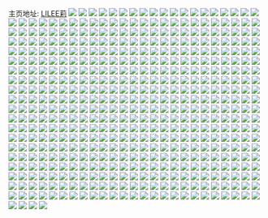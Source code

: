 主页地址: [LILEE莉](https://weibo.com/u/2734069101) 
![](https://wx4.sinaimg.cn/mw2000/a2f6956dly1fuju1zr2q0j21pc0yikjo.jpg) 
![](https://wx4.sinaimg.cn/mw2000/a2f6956dly1fujtyzgu8kj21pc0yinpg.jpg) 
![](https://wx4.sinaimg.cn/mw2000/a2f6956dly1fuju2qajj0j21pc0yiu10.jpg) 
![](https://wx4.sinaimg.cn/mw2000/a2f6956dly1fuju3fzbs9j21pc0yikjo.jpg) 
![](https://wx4.sinaimg.cn/mw2000/a2f6956dly1fuju4gwzi2j21pc0yiqva.jpg) 
![](https://wx4.sinaimg.cn/mw2000/a2f6956dly1fuju6rpus8j21pc0yie85.jpg) 
![](https://wx4.sinaimg.cn/mw2000/a2f6956dly1fujnylmbigj20yi0pub29.jpg) 
![](https://wx4.sinaimg.cn/mw2000/a2f6956dly1fujnythgwnj20yi0pue81.jpg) 
![](https://wx4.sinaimg.cn/mw2000/a2f6956dly1fujnyeaw0rj20yi0puhdt.jpg) 
![](https://wx4.sinaimg.cn/mw2000/a2f6956dly1fujnz89qiyj20yi1a0npe.jpg) 
![](https://wx4.sinaimg.cn/mw2000/a2f6956dly1fujnznm0rvj20yi1a0qv6.jpg) 
![](https://wx4.sinaimg.cn/mw2000/a2f6956dly1fujnzz4gxqj20yi1a04qq.jpg) 
![](https://wx4.sinaimg.cn/mw2000/a2f6956dly1fujkspq9ppj21o02yohdy.jpg) 
![](https://wx4.sinaimg.cn/mw2000/a2f6956dly1fujktutaqcj22yo1o0e87.jpg) 
![](https://wx4.sinaimg.cn/mw2000/a2f6956dly1fujkuzyrikj21o02yoe87.jpg) 
![](https://wx4.sinaimg.cn/mw2000/a2f6956dly1fujkvye2d6j22yo1o04qu.jpg) 
![](https://wx4.sinaimg.cn/mw2000/a2f6956dly1fujkx68p31j21o02yo1l3.jpg) 
![](https://wx4.sinaimg.cn/mw2000/a2f6956dly1fujky9tv01j21o02yohdx.jpg) 
![](https://wx4.sinaimg.cn/mw2000/a2f6956dly1fujkz25zk5j21o02yoe84.jpg) 
![](https://wx4.sinaimg.cn/mw2000/a2f6956dly1fujl027u6jj21o02yoe86.jpg) 
![](https://wx4.sinaimg.cn/mw2000/a2f6956dly1fujl0isgz0j22c0340qv6.jpg) 
![](https://wx4.sinaimg.cn/mw2000/a2f6956dly1fuixgeslvzj22yo1o0b2f.jpg) 
![](https://wx4.sinaimg.cn/mw2000/a2f6956dly1fuix9luf8uj21o02yox6u.jpg) 
![](https://wx4.sinaimg.cn/mw2000/a2f6956dly1fuixf4aklqj22yo1o0kjq.jpg) 
![](https://wx4.sinaimg.cn/mw2000/a2f6956dly1fuix9rg7e2j23402c0x3p.jpg) 
![](https://wx4.sinaimg.cn/mw2000/a2f6956dly1fuixa2qkevj22c0340u0x.jpg) 
![](https://wx4.sinaimg.cn/mw2000/a2f6956dly1fuixadu9i2j22c0340u0x.jpg) 
![](https://wx4.sinaimg.cn/mw2000/a2f6956dly1fuixbosbt9j22c0340qv5.jpg) 
![](https://wx4.sinaimg.cn/mw2000/a2f6956dly1fuixc03trrj22c0340x6p.jpg) 
![](https://wx4.sinaimg.cn/mw2000/a2f6956dly1fuixc7btjrj23402c01kx.jpg) 
![](https://wx4.sinaimg.cn/mw2000/a2f6956dly1fuiu93la5oj21o02yo7wo.jpg) 
![](https://wx4.sinaimg.cn/mw2000/a2f6956dly1fuiuaalk8sj22yo1o0kjr.jpg) 
![](https://wx4.sinaimg.cn/mw2000/a2f6956dly1fuiuamwok7j23402c04qq.jpg) 
![](https://wx4.sinaimg.cn/mw2000/a2f6956dly1fuiuaw85taj23402c0e81.jpg) 
![](https://wx4.sinaimg.cn/mw2000/a2f6956dly1fuiub7x7flj23402c07wh.jpg) 
![](https://wx4.sinaimg.cn/mw2000/a2f6956dly1fuiubuaocgj22c0340b2b.jpg) 
![](https://wx4.sinaimg.cn/mw2000/a2f6956dly1fuiuc96bbrj22c0340kjm.jpg) 
![](https://wx4.sinaimg.cn/mw2000/a2f6956dly1fuiuck50bcj23402c0qv5.jpg) 
![](https://wx4.sinaimg.cn/mw2000/a2f6956dly1fuiucybi8cj22c0340e82.jpg) 
![](https://wx4.sinaimg.cn/mw2000/a2f6956dly1fuiotwfrofj22c03407wi.jpg) 
![](https://wx4.sinaimg.cn/mw2000/a2f6956dly1fuiotchaqzj22c0340hdu.jpg) 
![](https://wx4.sinaimg.cn/mw2000/a2f6956dly1fuiotfeij3j21sg2dse86.jpg) 
![](https://wx4.sinaimg.cn/mw2000/a2f6956dly1fuiotifwewj21o02yo7wo.jpg) 
![](https://wx4.sinaimg.cn/mw2000/a2f6956dly1fuiotnencjj22yo1o0b2f.jpg) 
![](https://wx4.sinaimg.cn/mw2000/a2f6956dly1fuiots2hquj21o02yo4qw.jpg) 
![](https://wx4.sinaimg.cn/mw2000/a2f6956dly1fuiottgzjwj23402c01kx.jpg) 
![](https://wx4.sinaimg.cn/mw2000/a2f6956dly1fuiou3atmuj23402c04qp.jpg) 
![](https://wx4.sinaimg.cn/mw2000/a2f6956dly1fuiou4zjsij23402c0x6d.jpg) 
![](https://wx4.sinaimg.cn/mw2000/a2f6956dly1fuighvi1xbj21o02you13.jpg) 
![](https://wx4.sinaimg.cn/mw2000/a2f6956dly1fuigi6k3qqj22c0340u0x.jpg) 
![](https://wx4.sinaimg.cn/mw2000/a2f6956dly1fuigimvmwwj23402c0e81.jpg) 
![](https://wx4.sinaimg.cn/mw2000/a2f6956dly1fuignnrx8oj21o02yo7wn.jpg) 
![](https://wx4.sinaimg.cn/mw2000/a2f6956dly1fuigmbx1qjj22c0340e82.jpg) 
![](https://wx4.sinaimg.cn/mw2000/a2f6956dly1fuigny2nw1j22c0340npd.jpg) 
![](https://wx4.sinaimg.cn/mw2000/a2f6956dly1fuigod23y8j22c0340kjm.jpg) 
![](https://wx4.sinaimg.cn/mw2000/a2f6956dly1fuigomxwigj22c0340npd.jpg) 
![](https://wx4.sinaimg.cn/mw2000/a2f6956dly1fuigovr9tgj23402c0e81.jpg) 
![](https://wx4.sinaimg.cn/mw2000/a2f6956dly1fuhqvly3mzj21o02yohdz.jpg) 
![](https://wx4.sinaimg.cn/mw2000/a2f6956dly1fuhqzd46uzj21o02yox6u.jpg) 
![](https://wx4.sinaimg.cn/mw2000/a2f6956dly1fuhr49bz6qj22c03401ky.jpg) 
![](https://wx4.sinaimg.cn/mw2000/a2f6956dly1fuhr3m6f9kj22c03401ky.jpg) 
![](https://wx4.sinaimg.cn/mw2000/a2f6956dly1fuhqzq6dgpj22c0340b2a.jpg) 
![](https://wx4.sinaimg.cn/mw2000/a2f6956dly1fuhr3vsqwkj23402c0hdt.jpg) 
![](https://wx4.sinaimg.cn/mw2000/a2f6956dly1fuhr2skx91j22dm33snpd.jpg) 
![](https://wx4.sinaimg.cn/mw2000/a2f6956dly1fuhr0otq2tj22c0340u0x.jpg) 
![](https://wx4.sinaimg.cn/mw2000/a2f6956dly1fuhqyaev46j22c0340u0x.jpg) 
![](https://wx4.sinaimg.cn/mw2000/a2f6956dly1fuhjp768m8j21o02yox6v.jpg) 
![](https://wx4.sinaimg.cn/mw2000/a2f6956dly1fuhjvixksij20yi1pchdv.jpg) 
![](https://wx4.sinaimg.cn/mw2000/a2f6956dly1fuhjw174xkj20yi1pc1kz.jpg) 
![](https://wx4.sinaimg.cn/mw2000/a2f6956dly1fuhjr87zhej21o02yohdz.jpg) 
![](https://wx4.sinaimg.cn/mw2000/a2f6956dly1fuhjsfujp7j21o02yox6v.jpg) 
![](https://wx4.sinaimg.cn/mw2000/a2f6956dly1fuhjtk789vj21o02yob2f.jpg) 
![](https://wx4.sinaimg.cn/mw2000/a2f6956dly1fuhdkkoeizj20yi1a0x6q.jpg) 
![](https://wx4.sinaimg.cn/mw2000/a2f6956dly1fuhdl0560xj20yi1a0kjm.jpg) 
![](https://wx4.sinaimg.cn/mw2000/a2f6956dly1fuhdlg6qn2j20yi1a0u0y.jpg) 
![](https://wx4.sinaimg.cn/mw2000/a2f6956dly1fuhdlvaeasj20yi1a0npe.jpg) 
![](https://wx4.sinaimg.cn/mw2000/a2f6956dly1fuhdmb3glij20yi1a0qv6.jpg) 
![](https://wx4.sinaimg.cn/mw2000/a2f6956dly1fuhdmpyzrmj20yi1a0npe.jpg) 
![](https://wx4.sinaimg.cn/mw2000/a2f6956dly1fuhdk3ms4ej20yi1a0npe.jpg) 
![](https://wx4.sinaimg.cn/mw2000/a2f6956dly1fuhdn8c885j20yi1a0qv6.jpg) 
![](https://wx4.sinaimg.cn/mw2000/a2f6956dly1fuha2dtyoij20yi1pchdt.jpg) 
![](https://wx4.sinaimg.cn/mw2000/a2f6956dly1fuha1y6dqrj20yi0pw4qp.jpg) 
![](https://wx4.sinaimg.cn/mw2000/a2f6956dly1fuha0y6iqkj22c0340hdu.jpg) 
![](https://wx4.sinaimg.cn/mw2000/a2f6956dly1fuha18sg2bj22c0340u0x.jpg) 
![](https://wx4.sinaimg.cn/mw2000/a2f6956dly1fuha1oompsj22c0340npe.jpg) 
![](https://wx4.sinaimg.cn/mw2000/a2f6956dly1fuh5nnlmb6j20qo0zin4t.jpg) 
![](https://wx4.sinaimg.cn/mw2000/a2f6956dly1fuh5w0xbm0j20qo0zi7ck.jpg) 
![](https://wx4.sinaimg.cn/mw2000/a2f6956dly1fuh5nilnaqj20qo0zi46y.jpg) 
![](https://wx4.sinaimg.cn/mw2000/a2f6956dly1fuh5njkahrj20qo0zin3s.jpg) 
![](https://wx4.sinaimg.cn/mw2000/a2f6956dly1fuh5nk2e0lj20qo0zkgqo.jpg) 
![](https://wx4.sinaimg.cn/mw2000/a2f6956dly1fuh5zqps0gj20qo1bftng.jpg) 
![](https://wx4.sinaimg.cn/mw2000/a2f6956dly1fuh5nm6ek1j20zk0qo45b.jpg) 
![](https://wx4.sinaimg.cn/mw2000/a2f6956dly1fuh5npjpocj20qo0zkted.jpg) 
![](https://wx4.sinaimg.cn/mw2000/a2f6956dly1fuh5nn1ttoj20zk0qo7ep.jpg) 
![](https://wx4.sinaimg.cn/mw2000/a2f6956dly1fugjxy0l5bj20qo0zidmp.jpg) 
![](https://wx4.sinaimg.cn/mw2000/a2f6956dly1fugjcxodpbj20zk0qoaft.jpg) 
![](https://wx4.sinaimg.cn/mw2000/a2f6956dly1fugjczp5bxj20qo0zktfr.jpg) 
![](https://wx4.sinaimg.cn/mw2000/a2f6956dly1fugjcu2w8sj20qo0zkted.jpg) 
![](https://wx4.sinaimg.cn/mw2000/a2f6956dly1fugjd1r8j7j20qo0zkgsp.jpg) 
![](https://wx4.sinaimg.cn/mw2000/a2f6956dly1fugjau9pgaj20ku0rsaex.jpg) 
![](https://wx4.sinaimg.cn/mw2000/a2f6956dly1fugjavpk46j20ku0rsq7i.jpg) 
![](https://wx4.sinaimg.cn/mw2000/a2f6956dly1fugjay7xagj218r0kuztp.jpg) 
![](https://wx4.sinaimg.cn/mw2000/a2f6956dly1fugjb05rdvj20ku0rs0xu.jpg) 
![](https://wx4.sinaimg.cn/mw2000/a2f6956dly1fugejr9ncvj21sg2dshdx.jpg) 
![](https://wx4.sinaimg.cn/mw2000/a2f6956dly1fugevkyrwqj21sg2dse86.jpg) 
![](https://wx4.sinaimg.cn/mw2000/a2f6956dly1fugewicgkoj21sg2dshdy.jpg) 
![](https://wx4.sinaimg.cn/mw2000/a2f6956dly1fugeltp6m4j22ds1sg1l1.jpg) 
![](https://wx4.sinaimg.cn/mw2000/a2f6956dly1fugeimaiftj21o02yokjq.jpg) 
![](https://wx4.sinaimg.cn/mw2000/a2f6956dly1fugenhnshmj21o02yo1l3.jpg) 
![](https://wx4.sinaimg.cn/mw2000/a2f6956dly1fugexgi0ooj22yo1o0kjp.jpg) 
![](https://wx4.sinaimg.cn/mw2000/a2f6956dly1fugey6itz1j20yi1pc1kz.jpg) 
![](https://wx4.sinaimg.cn/mw2000/a2f6956dly1fugeyheii8j20yi0puhdt.jpg) 
![](https://wx4.sinaimg.cn/mw2000/a2f6956dly1fug6j78y7lj20yi0pukjl.jpg) 
![](https://wx4.sinaimg.cn/mw2000/a2f6956dly1fug6jr72mej20yi0puhdt.jpg) 
![](https://wx4.sinaimg.cn/mw2000/a2f6956dly1fug6ixybtrj20yi0puqv5.jpg) 
![](https://wx4.sinaimg.cn/mw2000/a2f6956dly1fug6kixo4tj20yi0pukjl.jpg) 
![](https://wx4.sinaimg.cn/mw2000/a2f6956dly1fug6ks61wrj20yi0pue81.jpg) 
![](https://wx4.sinaimg.cn/mw2000/a2f6956dly1fug6l5gyvyj20yi1a0e82.jpg) 
![](https://wx4.sinaimg.cn/mw2000/a2f6956dly1fug6lidqt0j20yi1a07wi.jpg) 
![](https://wx4.sinaimg.cn/mw2000/a2f6956dly1fug6m8f17vj20yi1a0e82.jpg) 
![](https://wx4.sinaimg.cn/mw2000/a2f6956dly1fug6lv13okj20yi1a07wi.jpg) 
![](https://wx4.sinaimg.cn/mw2000/a2f6956dly1fufc5pi2bdj20yi1a07wi.jpg) 
![](https://wx4.sinaimg.cn/mw2000/a2f6956dly1fuffp6uo5qj20yi1a0b2a.jpg) 
![](https://wx4.sinaimg.cn/mw2000/a2f6956dly1fuffpmzlw5j20yi1a04qq.jpg) 
![](https://wx4.sinaimg.cn/mw2000/a2f6956dly1fufelvkwi2j20yi1a0b2a.jpg) 
![](https://wx4.sinaimg.cn/mw2000/a2f6956dly1fufem803w9j20yi1a01ky.jpg) 
![](https://wx4.sinaimg.cn/mw2000/a2f6956dly1fufemjtf2ej20yi1a04qq.jpg) 
![](https://wx4.sinaimg.cn/mw2000/a2f6956dly1fufemx515mj20yi1a0e82.jpg) 
![](https://wx4.sinaimg.cn/mw2000/a2f6956dly1fuffqbcehij20yi1pcnpf.jpg) 
![](https://wx4.sinaimg.cn/mw2000/a2f6956dly1fufenaox7kj20yi1a0e82.jpg) 
![](https://wx4.sinaimg.cn/mw2000/a2f6956dly1fuey8x757kj20yi1pc7wj.jpg) 
![](https://wx4.sinaimg.cn/mw2000/a2f6956dly1fueyahaqwnj21o02yox6u.jpg) 
![](https://wx4.sinaimg.cn/mw2000/a2f6956dly1fueybfe31yj22yo1o04qu.jpg) 
![](https://wx4.sinaimg.cn/mw2000/a2f6956dly1fuey95t9dsj20yi0puhdt.jpg) 
![](https://wx4.sinaimg.cn/mw2000/a2f6956dly1fuey9enm7yj20yi0puhdt.jpg) 
![](https://wx4.sinaimg.cn/mw2000/a2f6956dly1fueybnkmvqj23402c0b29.jpg) 
![](https://wx4.sinaimg.cn/mw2000/a2f6956dly1fueycrgstgj21o02yo4qv.jpg) 
![](https://wx4.sinaimg.cn/mw2000/a2f6956dly1fueydxjuw4j22yo1o0kjr.jpg) 
![](https://wx4.sinaimg.cn/mw2000/a2f6956dly1fueyf43w05j21o02yohdz.jpg) 
![](https://wx4.sinaimg.cn/mw2000/a2f6956dly1fuec67fh1fj22c03401kx.jpg) 
![](https://wx4.sinaimg.cn/mw2000/a2f6956dly1fuec2yg332j23402c04qp.jpg) 
![](https://wx4.sinaimg.cn/mw2000/a2f6956dly1fuec45she3j21o02yo1l3.jpg) 
![](https://wx4.sinaimg.cn/mw2000/a2f6956dly1fuec70zn8mj20yi0puhdt.jpg) 
![](https://wx4.sinaimg.cn/mw2000/a2f6956dly1fuec7rjghuj20yi0pue81.jpg) 
![](https://wx4.sinaimg.cn/mw2000/a2f6956dly1fuec82is9rj20yi0pukjl.jpg) 
![](https://wx4.sinaimg.cn/mw2000/a2f6956dly1fuec8jfpx7j20yi1a0u0y.jpg) 
![](https://wx4.sinaimg.cn/mw2000/a2f6956dly1fuec8z5oe9j20yi1a0hdu.jpg) 
![](https://wx4.sinaimg.cn/mw2000/a2f6956dly1fuec9drbnvj20yi1a0kjm.jpg) 
![](https://wx4.sinaimg.cn/mw2000/a2f6956dly1fudka12va1j20qo0zk7a1.jpg) 
![](https://wx4.sinaimg.cn/mw2000/a2f6956dly1fudka49ux0j20qo1bf49i.jpg) 
![](https://wx4.sinaimg.cn/mw2000/a2f6956dly1fudka6kvp2j20qo1bfk3g.jpg) 
![](https://wx4.sinaimg.cn/mw2000/a2f6956dly1fudka807txj20qo0zkn4g.jpg) 
![](https://wx4.sinaimg.cn/mw2000/a2f6956dly1fudkj20djkj20qo0zkn55.jpg) 
![](https://wx4.sinaimg.cn/mw2000/a2f6956dly1fudkiztbwkj20zk0qojzb.jpg) 
![](https://wx4.sinaimg.cn/mw2000/a2f6956dly1fudkj8v3raj21bf0qo48n.jpg) 
![](https://wx4.sinaimg.cn/mw2000/a2f6956dly1fudkli6g52j20qo1bfdqj.jpg) 
![](https://wx4.sinaimg.cn/mw2000/a2f6956dly1fudklfxz5pj20qo0zkjwz.jpg) 
![](https://wx4.sinaimg.cn/mw2000/a2f6956dly1fucxmwd2sgj20qq0qoag5.jpg) 
![](https://wx4.sinaimg.cn/mw2000/a2f6956dly1fucxmv07zlj20yi0pugua.jpg) 
![](https://wx4.sinaimg.cn/mw2000/a2f6956dly1fucsnekvvyj20qo1bf0y1.jpg) 
![](https://wx4.sinaimg.cn/mw2000/a2f6956dly1fuci133xluj20yi1a0b2b.jpg) 
![](https://wx4.sinaimg.cn/mw2000/a2f6956dly1fuci14g51vj20yi1a0u0y.jpg) 
![](https://wx4.sinaimg.cn/mw2000/a2f6956dly1fuci15w7c3j20yi1a0qv6.jpg) 
![](https://wx4.sinaimg.cn/mw2000/a2f6956dly1fuci1750tcj20yi1a01kz.jpg) 
![](https://wx4.sinaimg.cn/mw2000/a2f6956dly1fuci1847c4j20yi1a0x6p.jpg) 
![](https://wx4.sinaimg.cn/mw2000/a2f6956dly1fuci11n3cvj20yi1a0x6p.jpg) 
![](https://wx4.sinaimg.cn/mw2000/a2f6956dly1fuci193q7tj20yi1a0u0x.jpg) 
![](https://wx4.sinaimg.cn/mw2000/a2f6956dly1fuc0cthxpbj20qo141n4u.jpg) 
![](https://wx4.sinaimg.cn/mw2000/a2f6956dly1fuc0cu6synj21410qo79y.jpg) 
![](https://wx4.sinaimg.cn/mw2000/a2f6956dly1fuc0e9khplj21410qoae9.jpg) 
![](https://wx4.sinaimg.cn/mw2000/a2f6956dly1fuc0e8e35xj21410qo7a5.jpg) 
![](https://wx4.sinaimg.cn/mw2000/a2f6956dly1fuc0ehh1f7j21400qowkg.jpg) 
![](https://wx4.sinaimg.cn/mw2000/a2f6956dly1fuc0eg70vfj21410qo7a8.jpg) 
![](https://wx4.sinaimg.cn/mw2000/a2f6956dly1fuc0efkhinj20qo141do1.jpg) 
![](https://wx4.sinaimg.cn/mw2000/a2f6956dly1fuc0e8xa4zj21410qogqu.jpg) 
![](https://wx4.sinaimg.cn/mw2000/a2f6956dly1fuc07vjflkj20k00k00yh.jpg) 
![](https://wx4.sinaimg.cn/mw2000/a2f6956dly1fubxmmcf9nj20qo1bfdin.jpg) 
![](https://wx4.sinaimg.cn/mw2000/a2f6956dly1fubedfn1daj20yi0jeq5z.jpg) 
![](https://wx4.sinaimg.cn/mw2000/a2f6956dly1fubedf4cgqj20yi0jeq6t.jpg) 
![](https://wx4.sinaimg.cn/mw2000/a2f6956dly1fuakn7adzsj20qo0zkwmk.jpg) 
![](https://wx4.sinaimg.cn/mw2000/a2f6956dly1fuafn4tghnj20k00iudg5.jpg) 
![](https://wx4.sinaimg.cn/mw2000/a2f6956dly1fu9l99ufklj20yi1a0u0y.jpg) 
![](https://wx4.sinaimg.cn/mw2000/a2f6956dly1fu9l9jx6e4j20xg0na0zu.jpg) 
![](https://wx4.sinaimg.cn/mw2000/a2f6956dly1fu9l9il4tnj20yi1a07wi.jpg) 
![](https://wx4.sinaimg.cn/mw2000/a2f6956dly1fu9ej1uvdhj20yi0je0vk.jpg) 
![](https://wx4.sinaimg.cn/mw2000/a2f6956dly1fu9ej2xx7mj20yi0je41l.jpg) 
![](https://wx4.sinaimg.cn/mw2000/a2f6956dly1fu9ej10u31j20yi0jetc6.jpg) 
![](https://wx4.sinaimg.cn/mw2000/a2f6956dly1fu9ej4hizhj20yi0je7b7.jpg) 
![](https://wx4.sinaimg.cn/mw2000/a2f6956dly1fu9ej51xm6j20yi0je41j.jpg) 
![](https://wx4.sinaimg.cn/mw2000/a2f6956dly1fu9ej5zwi1j20yi0je79m.jpg) 
![](https://wx4.sinaimg.cn/mw2000/a2f6956dly1fu9ej6g0y6j20yi0jejtt.jpg) 
![](https://wx4.sinaimg.cn/mw2000/a2f6956dly1fu9ej6xwpoj20yi0jeq59.jpg) 
![](https://wx4.sinaimg.cn/mw2000/a2f6956dly1fu9ej85q3uj20yi0jeagu.jpg) 
![](https://wx4.sinaimg.cn/mw2000/a2f6956dly1fu8df6w5xzj20yi0pue81.jpg) 
![](https://wx4.sinaimg.cn/mw2000/a2f6956dly1fu8df7py55j20yi0pu4qp.jpg) 
![](https://wx4.sinaimg.cn/mw2000/a2f6956dly1fu86ghbkayj20qo0zktet.jpg) 
![](https://wx4.sinaimg.cn/mw2000/a2f6956dly1fu86gjkbv0j20qo0zkn8j.jpg) 
![](https://wx4.sinaimg.cn/mw2000/a2f6956dly1fu86gmyr92j20qo0zk4al.jpg) 
![](https://wx4.sinaimg.cn/mw2000/a2f6956dly1fu86gprle5j20qo0zk4b0.jpg) 
![](https://wx4.sinaimg.cn/mw2000/a2f6956dly1fu86grqwggj20yi0pu7co.jpg) 
![](https://wx4.sinaimg.cn/mw2000/a2f6956dly1fu86hb96zbj20yi0puaky.jpg) 
![](https://wx4.sinaimg.cn/mw2000/a2f6956dly1fu86gticduj20qo0zk455.jpg) 
![](https://wx4.sinaimg.cn/mw2000/a2f6956dly1fu7dgz5qzyj20yi1pctx9.jpg) 
![](https://wx4.sinaimg.cn/mw2000/a2f6956dly1fu6wkhhfscj21bf0qoaje.jpg) 
![](https://wx4.sinaimg.cn/mw2000/a2f6956dly1fu6wknjiw2j21bf0qoq9b.jpg) 
![](https://wx4.sinaimg.cn/mw2000/a2f6956dly1fu6mx6dh4fj21pc0yikjq.jpg) 
![](https://wx4.sinaimg.cn/mw2000/a2f6956dly1fu6mxbmxp2j21pc0yie87.jpg) 
![](https://wx4.sinaimg.cn/mw2000/a2f6956dly1fu6mxhk2q3j21pc0yi7wo.jpg) 
![](https://wx4.sinaimg.cn/mw2000/a2f6956dly1fu6mx1ucc2j20u01hcgs4.jpg) 
![](https://wx4.sinaimg.cn/mw2000/a2f6956dly1fu4ne57hkaj20yi0pu1br.jpg) 
![](https://wx4.sinaimg.cn/mw2000/a2f6956dly1fu4nel7utpj20yi0puqv5.jpg) 
![](https://wx4.sinaimg.cn/mw2000/a2f6956dly1fu4ne74oq3j20yi1a0e82.jpg) 
![](https://wx4.sinaimg.cn/mw2000/a2f6956dly1fu4ne8g2fjj20yi1a0kjm.jpg) 
![](https://wx4.sinaimg.cn/mw2000/a2f6956dly1fu4ne4kcmaj20yi1a0npe.jpg) 
![](https://wx4.sinaimg.cn/mw2000/a2f6956dly1fu4nh9a9wlj20yi1a0qv6.jpg) 
![](https://wx4.sinaimg.cn/mw2000/a2f6956dly1fu3swvgt9gj20yi0puq80.jpg) 
![](https://wx4.sinaimg.cn/mw2000/a2f6956dly1fu3swwbc6ij20yi0putct.jpg) 
![](https://wx4.sinaimg.cn/mw2000/a2f6956dly1fu3sxdfyhyj20yi0pujws.jpg) 
![](https://wx4.sinaimg.cn/mw2000/a2f6956dly1fu3swuhwg0j20qo0zkdsc.jpg) 
![](https://wx4.sinaimg.cn/mw2000/a2f6956dly1fu3swzfy4hj20qo0zk7hc.jpg) 
![](https://wx4.sinaimg.cn/mw2000/a2f6956dly1fu3sx1kptlj20qo0zk171.jpg) 
![](https://wx4.sinaimg.cn/mw2000/a2f6956dly1fu3sx367rnj20qo0zk7dd.jpg) 
![](https://wx4.sinaimg.cn/mw2000/a2f6956dly1fu2howeo9bj20qo0zk49x.jpg) 
![](https://wx4.sinaimg.cn/mw2000/a2f6956dly1fu2hpd0zh0j20qo0zk7fy.jpg) 
![](https://wx4.sinaimg.cn/mw2000/a2f6956dly1fu2hpkgpm2j20qo0zkdoo.jpg) 
![](https://wx4.sinaimg.cn/mw2000/a2f6956dly1fu2hpqqsnhj20qo0zkgtz.jpg) 
![](https://wx4.sinaimg.cn/mw2000/a2f6956dly1fu2hpwcp1aj20qo0zk7bu.jpg) 
![](https://wx4.sinaimg.cn/mw2000/a2f6956dly1fu0d51n8hdj20yi0pun4w.jpg) 
![](https://wx4.sinaimg.cn/mw2000/a2f6956dly1fu0d5077rtj20qo0zkk33.jpg) 
![](https://wx4.sinaimg.cn/mw2000/a2f6956dly1fu0d53fonmj20qo0zk49c.jpg) 
![](https://wx4.sinaimg.cn/mw2000/a2f6956dly1ftzu1o770jj20yi1a0b2a.jpg) 
![](https://wx4.sinaimg.cn/mw2000/a2f6956dly1ftzu1jhqbpj20yi0pue81.jpg) 
![](https://wx4.sinaimg.cn/mw2000/a2f6956dly1ftzu1ss9pdj20yi1a0hdu.jpg) 
![](https://wx4.sinaimg.cn/mw2000/a2f6956dly1ftzu1vn50kj20yi1a0hdu.jpg) 
![](https://wx4.sinaimg.cn/mw2000/a2f6956dly1ftzu1ymhsxj20yi1a0e82.jpg) 
![](https://wx4.sinaimg.cn/mw2000/a2f6956dly1ftzu207ywxj20yi0pub29.jpg) 
![](https://wx4.sinaimg.cn/mw2000/a2f6956dly1ftz8ugtdkxj20qo0zkgz1.jpg) 
![](https://wx4.sinaimg.cn/mw2000/a2f6956dly1ftz8ufuuexj20qo0zkdq3.jpg) 
![](https://wx4.sinaimg.cn/mw2000/a2f6956dly1ftz8uhfyfsj20yi0puteb.jpg) 
![](https://wx4.sinaimg.cn/mw2000/a2f6956dly1ftz8uvxe68j20yi0pudkq.jpg) 
![](https://wx4.sinaimg.cn/mw2000/a2f6956dly1ftz8uvbjo9j20yi0pu0yf.jpg) 
![](https://wx4.sinaimg.cn/mw2000/a2f6956dly1ftz2e0fzw0j20qo0zkwo7.jpg) 
![](https://wx4.sinaimg.cn/mw2000/a2f6956dly1ftz2e1o966j20qo0zk0y1.jpg) 
![](https://wx4.sinaimg.cn/mw2000/a2f6956dly1ftz2e38k7uj20qo0zkq9s.jpg) 
![](https://wx4.sinaimg.cn/mw2000/a2f6956dly1ftyrqvhxp8j20yi1a0e82.jpg) 
![](https://wx4.sinaimg.cn/mw2000/a2f6956dly1ftyrqxj4lxj20yi0pub29.jpg) 
![](https://wx4.sinaimg.cn/mw2000/a2f6956dly1ftyrqsow7ij20yi1a0b2a.jpg) 
![](https://wx4.sinaimg.cn/mw2000/a2f6956dly1ftyrr1up02j20yi1a0hdu.jpg) 
![](https://wx4.sinaimg.cn/mw2000/a2f6956dly1fty1f6qlytj20qo0zkgx4.jpg) 
![](https://wx4.sinaimg.cn/mw2000/a2f6956dly1fty1f82m7kj20qo0zkwnr.jpg) 
![](https://wx4.sinaimg.cn/mw2000/a2f6956dly1fty1f5cfrkj20yi0pu0xu.jpg) 
![](https://wx4.sinaimg.cn/mw2000/a2f6956dly1ftxk6eup3uj20qo0zkn4b.jpg) 
![](https://wx4.sinaimg.cn/mw2000/a2f6956dly1ftxk6dd34qj20qo0zkjyp.jpg) 
![](https://wx4.sinaimg.cn/mw2000/a2f6956dly1ftwwb8txmij20qo0zkn3h.jpg) 
![](https://wx4.sinaimg.cn/mw2000/a2f6956dly1ftwwb9i0mgj20yi0pun2f.jpg) 
![](https://wx4.sinaimg.cn/mw2000/a2f6956dly1ftwwbae6z5j20qo0zk7ep.jpg) 
![](https://wx4.sinaimg.cn/mw2000/a2f6956dly1ftwwbbavnaj20qo0zktil.jpg) 
![](https://wx4.sinaimg.cn/mw2000/a2f6956dly1ftwwb80s6oj20qo0zk492.jpg) 
![](https://wx4.sinaimg.cn/mw2000/a2f6956dly1ftwwbc075ej20yi0pugsw.jpg) 
![](https://wx4.sinaimg.cn/mw2000/a2f6956dly1ftwwbcpk2wj20qo0zk11s.jpg) 
![](https://wx4.sinaimg.cn/mw2000/a2f6956dly1ftwwbdi7m3j20yi0pun4p.jpg) 
![](https://wx4.sinaimg.cn/mw2000/a2f6956dly1ftwwbe9qn8j20yi0pujzp.jpg) 
![](https://wx4.sinaimg.cn/mw2000/a2f6956dly1ftwriuw6ajj20yi0puwmz.jpg) 
![](https://wx4.sinaimg.cn/mw2000/a2f6956dly1ftwrj0fe25j20yi0pu11u.jpg) 
![](https://wx4.sinaimg.cn/mw2000/a2f6956dly1ftwrj51quaj20yi0pu7eg.jpg) 
![](https://wx4.sinaimg.cn/mw2000/a2f6956dly1ftwrj9fqotj20yi0puaj8.jpg) 
![](https://wx4.sinaimg.cn/mw2000/a2f6956dly1ftwrirlgzrj20qo0zkdqb.jpg) 
![](https://wx4.sinaimg.cn/mw2000/a2f6956dly1ftwrjdybglj20qo0zk48r.jpg) 
![](https://wx4.sinaimg.cn/mw2000/a2f6956dly1ftwk4af6zwj20qo0zkjyt.jpg) 
![](https://wx4.sinaimg.cn/mw2000/a2f6956dly1ftwakx1xq5j20yi1a04qp.jpg) 
![](https://wx4.sinaimg.cn/mw2000/a2f6956dly1ftwal59ru9j20yi1a01ky.jpg) 
![](https://wx4.sinaimg.cn/mw2000/a2f6956dly1ftvpk5x88zj20qo0zk11b.jpg) 
![](https://wx4.sinaimg.cn/mw2000/a2f6956dly1ftvpk6t3yzj20qo0zkgtj.jpg) 
![](https://wx4.sinaimg.cn/mw2000/a2f6956dly1ftvpk549v9j20qo0zkajd.jpg) 
![](https://wx4.sinaimg.cn/mw2000/a2f6956dly1ftun5tqfhsj20qo0zjdkg.jpg) 
![](https://wx4.sinaimg.cn/mw2000/a2f6956dly1ftun5udeymj20qo0zj79b.jpg) 
![](https://wx4.sinaimg.cn/mw2000/a2f6956dly1ftun5uv42vj20qo0zjtd1.jpg) 
![](https://wx4.sinaimg.cn/mw2000/a2f6956dly1ftun5vav4kj20yi0je0ur.jpg) 
![](https://wx4.sinaimg.cn/mw2000/a2f6956dly1ftun5vplloj20yi0jewgn.jpg) 
![](https://wx4.sinaimg.cn/mw2000/a2f6956dly1ftun5w2uwaj20yi0je76d.jpg) 
![](https://wx4.sinaimg.cn/mw2000/a2f6956dly1ftun5wgtysj20yi0je0v0.jpg) 
![](https://wx4.sinaimg.cn/mw2000/a2f6956dly1ftun5wyt3vj20yi0je0vh.jpg) 
![](https://wx4.sinaimg.cn/mw2000/a2f6956dly1ftun5xi3ogj20yi0jewjc.jpg) 
![](https://wx4.sinaimg.cn/mw2000/a2f6956dly1ftubmhxzjkj20qo0zk43b.jpg) 
![](https://wx4.sinaimg.cn/mw2000/a2f6956dly1ftubmkbovtj20qo0zkaf3.jpg) 
![](https://wx4.sinaimg.cn/mw2000/a2f6956dly1ftubmvb142j20qo0zk7eu.jpg) 
![](https://wx4.sinaimg.cn/mw2000/a2f6956dly1ftubmf6iubj20qo0zkn4q.jpg) 
![](https://wx4.sinaimg.cn/mw2000/a2f6956dly1ftubn0zr34j20yi0puk0l.jpg) 
![](https://wx4.sinaimg.cn/mw2000/a2f6956dly1ftubn44mh7j20yi0puaj8.jpg) 
![](https://wx4.sinaimg.cn/mw2000/a2f6956dly1ftu4yp2jo7j20qo0zkdmv.jpg) 
![](https://wx4.sinaimg.cn/mw2000/a2f6956dly1ftu4yqirmwj20qo0zk461.jpg) 
![](https://wx4.sinaimg.cn/mw2000/a2f6956dly1ftu14qxzovj20yi1pc1kz.jpg) 
![](https://wx4.sinaimg.cn/mw2000/a2f6956dly1ftu14pn0p8j20yi1pcx6q.jpg) 
![](https://wx4.sinaimg.cn/mw2000/a2f6956dly1ftu14sh3axj20yi1pcu0y.jpg) 
![](https://wx4.sinaimg.cn/mw2000/a2f6956dly1fttyskfvo1j20yi1a0kjm.jpg) 
![](https://wx4.sinaimg.cn/mw2000/a2f6956dly1fttysin1ehj20yi1a0e82.jpg) 
![](https://wx4.sinaimg.cn/mw2000/a2f6956dly1ftsvfr5bn9j20qo1bftns.jpg) 
![](https://wx4.sinaimg.cn/mw2000/a2f6956dly1ftsvfq5p9dj20qo1bfgxv.jpg) 
![](https://wx4.sinaimg.cn/mw2000/a2f6956dly1ftsvfs0jd1j20qo0zkdqm.jpg) 
![](https://wx4.sinaimg.cn/mw2000/a2f6956dly1ftsvft3sodj20qo1bftpw.jpg) 
![](https://wx4.sinaimg.cn/mw2000/a2f6956dly1ftsvftu3njj20qo0zkdpa.jpg) 
![](https://wx4.sinaimg.cn/mw2000/a2f6956dly1ftsvfuo2qnj20qo0zk122.jpg) 
![](https://wx4.sinaimg.cn/mw2000/a2f6956dly1ftsvfvr0iqj20qo1bfwvd.jpg) 
![](https://wx4.sinaimg.cn/mw2000/a2f6956dly1ftsvfwkiarj20qo0zk11t.jpg) 
![](https://wx4.sinaimg.cn/mw2000/a2f6956dly1ftsvfxlc4dj20qo1bfwws.jpg) 
![](https://wx4.sinaimg.cn/mw2000/a2f6956dly1fts9u2oehpj20yi1a0u0y.jpg) 
![](https://wx4.sinaimg.cn/mw2000/a2f6956dly1fts9u6he72j20yi1a0npe.jpg) 
![](https://wx4.sinaimg.cn/mw2000/a2f6956dly1ftplmxytbcj20qo0zjdjr.jpg) 
![](https://wx4.sinaimg.cn/mw2000/a2f6956dly1ftplmzh4o8j20qo0zjadg.jpg) 
![](https://wx4.sinaimg.cn/mw2000/a2f6956dly1ftpln0joloj20qo0zjq64.jpg) 
![](https://wx4.sinaimg.cn/mw2000/a2f6956dly1ftpln1hpefj20qo0zjtce.jpg) 
![](https://wx4.sinaimg.cn/mw2000/a2f6956dly1ftpln2dxh3j20qo0zj0wh.jpg) 
![](https://wx4.sinaimg.cn/mw2000/a2f6956dly1ftplmwehzoj20qo0zj428.jpg) 
![](https://wx4.sinaimg.cn/mw2000/a2f6956dly1ftpln34bcpj20qo0zjq69.jpg) 
![](https://wx4.sinaimg.cn/mw2000/a2f6956dly1ftpln43gl9j20qo0zjgqb.jpg) 
![](https://wx4.sinaimg.cn/mw2000/a2f6956dly1ftpln54ugyj20qo0zjdkd.jpg) 
![](https://wx4.sinaimg.cn/mw2000/a2f6956dly1ftpdnkhw6oj20yi0pugrw.jpg) 
![](https://wx4.sinaimg.cn/mw2000/a2f6956dly1ftpduedv0gj20qo0zkaha.jpg) 
![](https://wx4.sinaimg.cn/mw2000/a2f6956dly1ftpdufpxoij20qo0zkq9u.jpg) 
![](https://wx4.sinaimg.cn/mw2000/a2f6956dly1ftpduggdyyj20yi0puq9e.jpg) 
![](https://wx4.sinaimg.cn/mw2000/a2f6956dly1ftpduhw6l5j20qo0zktke.jpg) 
![](https://wx4.sinaimg.cn/mw2000/a2f6956dly1ftpducuwq2j20qo0zkn4d.jpg) 
![](https://wx4.sinaimg.cn/mw2000/a2f6956dly1ftpdujm4hsj20qo0zkdu9.jpg) 
![](https://wx4.sinaimg.cn/mw2000/a2f6956dly1ftpdn71tjcj20yi0puqdy.jpg) 
![](https://wx4.sinaimg.cn/mw2000/a2f6956dly1ftpdul81uyj20yi0pudoe.jpg) 
![](https://wx4.sinaimg.cn/mw2000/a2f6956dly1ftorf7l86gj20yi0pudr9.jpg) 
![](https://wx4.sinaimg.cn/mw2000/a2f6956dly1ftorf5zmutj20yi0puafz.jpg) 
![](https://wx4.sinaimg.cn/mw2000/a2f6956dly1ftorf8p4doj20yi0pugvh.jpg) 
![](https://wx4.sinaimg.cn/mw2000/a2f6956dly1ftorf9a48nj20yi0pujw2.jpg) 
![](https://wx4.sinaimg.cn/mw2000/a2f6956dly1ftorhhsm8ij20yi0puqbj.jpg) 
![](https://wx4.sinaimg.cn/mw2000/a2f6956dly1ftorhiox28j20yi0puwl7.jpg) 
![](https://wx4.sinaimg.cn/mw2000/a2f6956dly1ftorhju5rnj20qo0zkk1m.jpg) 
![](https://wx4.sinaimg.cn/mw2000/a2f6956dly1ftorhl272rj20qo0zktiz.jpg) 
![](https://wx4.sinaimg.cn/mw2000/a2f6956dly1ftorhm5pifj20yi0putf6.jpg) 
![](https://wx4.sinaimg.cn/mw2000/a2f6956dly1fto5cw94u0j20qo0zk10g.jpg) 
![](https://wx4.sinaimg.cn/mw2000/a2f6956dly1fto5cxbudvj20qo0zkth4.jpg) 
![](https://wx4.sinaimg.cn/mw2000/a2f6956dly1fto5cyhuz4j20qo0zkdng.jpg) 
![](https://wx4.sinaimg.cn/mw2000/a2f6956dly1fto5cv1q1qj20qo0zkqf4.jpg) 
![](https://wx4.sinaimg.cn/mw2000/a2f6956dly1fto5bw6jb6j20qo1bf472.jpg) 
![](https://wx4.sinaimg.cn/mw2000/a2f6956dly1fto5bxkduaj20qo1bfk4t.jpg) 
![](https://wx4.sinaimg.cn/mw2000/a2f6956dly1fto5d2pq9ij20qo1bf4bj.jpg) 
![](https://wx4.sinaimg.cn/mw2000/a2f6956dly1fto5byw4o1j20qo1bf16e.jpg) 
![](https://wx4.sinaimg.cn/mw2000/a2f6956dly1fto5c201i9j20qo1bfna1.jpg) 
![](https://wx4.sinaimg.cn/mw2000/a2f6956dly1ftndkzdhzdj20qo0zj7b3.jpg) 
![](https://wx4.sinaimg.cn/mw2000/a2f6956dly1ftndl14yr0j20yi0jeadu.jpg) 
![](https://wx4.sinaimg.cn/mw2000/a2f6956dly1ftndl412pgj20yi0jen2y.jpg) 
![](https://wx4.sinaimg.cn/mw2000/a2f6956dly1ftndl5omspj20qo0zjdlz.jpg) 
![](https://wx4.sinaimg.cn/mw2000/a2f6956dly1ftndl7z1vkj20qo0zj0yy.jpg) 
![](https://wx4.sinaimg.cn/mw2000/a2f6956dly1ftndlc8c1qj20qo0zjgrm.jpg) 
![](https://wx4.sinaimg.cn/mw2000/a2f6956dly1ftndldc1sqj20qo0zjte8.jpg) 
![](https://wx4.sinaimg.cn/mw2000/a2f6956dly1ftndkxjqqqj20yi0jejtv.jpg) 
![](https://wx4.sinaimg.cn/mw2000/a2f6956dly1ftndlfaxg5j20qo0zjgsk.jpg) 
![](https://wx4.sinaimg.cn/mw2000/a2f6956dly1ftmikqzl8zj20qo0zkdnt.jpg) 
![](https://wx4.sinaimg.cn/mw2000/a2f6956dly1ftmikry13uj20qo0zkgvz.jpg) 
![](https://wx4.sinaimg.cn/mw2000/a2f6956dly1ftmikt25czj20qo0zkaiu.jpg) 
![](https://wx4.sinaimg.cn/mw2000/a2f6956dly1ftmikty9njj20yi0pu0yv.jpg) 
![](https://wx4.sinaimg.cn/mw2000/a2f6956dly1ftma5j7t4cj20qo1bfaku.jpg) 
![](https://wx4.sinaimg.cn/mw2000/a2f6956dly1ftma6oh4i4j20qo1bfdqn.jpg) 
![](https://wx4.sinaimg.cn/mw2000/a2f6956dly1ftma5lu0v8j20qo1bfjyz.jpg) 
![](https://wx4.sinaimg.cn/mw2000/a2f6956dly1ftld6nr78aj20qo1bfaje.jpg) 
![](https://wx4.sinaimg.cn/mw2000/a2f6956dly1ftjrtskeitj20zk0qon2x.jpg) 
![](https://wx4.sinaimg.cn/mw2000/a2f6956dly1ftjrtt4ix5j20qo0zkaid.jpg) 
![](https://wx4.sinaimg.cn/mw2000/a2f6956dly1ftj19ulb41j20qo0zkgyu.jpg) 
![](https://wx4.sinaimg.cn/mw2000/a2f6956dly1ftj19sluauj20qo0zk12c.jpg) 
![](https://wx4.sinaimg.cn/mw2000/a2f6956dly1fsx1qtpjuwj22c0340hdt.jpg) 
![](https://wx4.sinaimg.cn/mw2000/a2f6956dly1fsx1qwpro2j22c0340kjl.jpg) 
![](https://wx4.sinaimg.cn/mw2000/a2f6956dly1fsx1qzxuzqj22c0340e81.jpg) 
![](https://wx4.sinaimg.cn/mw2000/a2f6956dly1fsx1r2atizj22c0340qv5.jpg) 
![](https://wx4.sinaimg.cn/mw2000/a2f6956dly1fsul0odlnsj20qo0zk431.jpg) 
![](https://wx4.sinaimg.cn/mw2000/a2f6956dly1fsul0ove8oj20qo0zkdjs.jpg) 
![](https://wx4.sinaimg.cn/mw2000/a2f6956dly1fsul0pnfmaj20qo0zkn2p.jpg) 
![](https://wx4.sinaimg.cn/mw2000/a2f6956dly1fsul0qd5yuj20qo0zkq9q.jpg) 
![](https://wx4.sinaimg.cn/mw2000/a2f6956dly1fsul0sqzynj20qo0zkjzj.jpg) 
![](https://wx4.sinaimg.cn/mw2000/a2f6956dly1fsu83i5zkbj20qo0zkdme.jpg) 
![](https://wx4.sinaimg.cn/mw2000/a2f6956dly1fsu83grulxj20qo0zkgrz.jpg) 
![](https://wx4.sinaimg.cn/mw2000/a2f6956dly1fsu83j18tsj20qo0zkn41.jpg) 
![](https://wx4.sinaimg.cn/mw2000/a2f6956dly1fstaayjpquj20qo0zjqad.jpg) 
![](https://wx4.sinaimg.cn/mw2000/a2f6956dly1fstaawrrbfj20zk0qojza.jpg) 
![](https://wx4.sinaimg.cn/mw2000/a2f6956dly1fstab033ifj20qo0zjn4m.jpg) 
![](https://wx4.sinaimg.cn/mw2000/a2f6956dly1fss23zq2pzj20qo0zj46p.jpg) 
![](https://wx4.sinaimg.cn/mw2000/a2f6956dly1fss23xx8nwj20qo0zjdnz.jpg) 
![](https://wx4.sinaimg.cn/mw2000/a2f6956dly1fsrflaibyzj20qo0zj10p.jpg) 
![](https://wx4.sinaimg.cn/mw2000/a2f6956dly1fsrfle5b8mj20qo0zjjzk.jpg) 
![](https://wx4.sinaimg.cn/mw2000/a2f6956dly1fsrfligv6xj20qo0zjqau.jpg) 
![](https://wx4.sinaimg.cn/mw2000/a2f6956dly1fsrfln547nj20qo0zjjz6.jpg) 
![](https://wx4.sinaimg.cn/mw2000/a2f6956dly1fsrfl6u1x2j20qo0zjn4t.jpg) 
![](https://wx4.sinaimg.cn/mw2000/a2f6956dly1fsrflpz8ncj20qo0zjdnb.jpg) 
![](https://wx4.sinaimg.cn/mw2000/a2f6956dly1fsrfbesu8hj20qo0zkjy5.jpg) 
![](https://wx4.sinaimg.cn/mw2000/a2f6956dly1fsrfbcc02jj20qo0zkagv.jpg) 
![](https://wx4.sinaimg.cn/mw2000/a2f6956dly1fsrfbihcjdj20qo0zk44g.jpg) 
![](https://wx4.sinaimg.cn/mw2000/a2f6956dly1fsrfc6wlluj20qo0zkdl7.jpg) 
![](https://wx4.sinaimg.cn/mw2000/a2f6956dly1fsqp6let7zj20zk0qo0zx.jpg) 
![](https://wx4.sinaimg.cn/mw2000/a2f6956dly1fsqp6mda1bj21bf0qoqfu.jpg) 
![](https://wx4.sinaimg.cn/mw2000/a2f6956dly1fsqp6n7rf0j21bf0qogwh.jpg) 
![](https://wx4.sinaimg.cn/mw2000/a2f6956dly1fsqp6qduf4j21bf0qowpd.jpg) 
![](https://wx4.sinaimg.cn/mw2000/a2f6956dly1fsqp6rp1euj21bf0qo4ar.jpg) 
![](https://wx4.sinaimg.cn/mw2000/a2f6956dly1fsqp6sfchjj20qo0zk111.jpg) 
![](https://wx4.sinaimg.cn/mw2000/a2f6956dly1fsqp6tbkhrj20qo1bfdrc.jpg) 
![](https://wx4.sinaimg.cn/mw2000/a2f6956dly1fsqp6u9r6pj20zk0qo482.jpg) 
![](https://wx4.sinaimg.cn/mw2000/a2f6956dly1fsqp6v99t5j20qo0zkair.jpg) 
![](https://wx4.sinaimg.cn/mw2000/a2f6956dly1fspykeqpwbj21bf0qoal6.jpg) 
![](https://wx4.sinaimg.cn/mw2000/a2f6956dly1fspykfgn82j20zk0qo11k.jpg) 
![](https://wx4.sinaimg.cn/mw2000/a2f6956dly1fspykgdahhj20qo0zkgse.jpg) 
![](https://wx4.sinaimg.cn/mw2000/a2f6956dly1fspykh5j6nj20qo0zkah1.jpg) 
![](https://wx4.sinaimg.cn/mw2000/a2f6956dly1fspyki5g5rj20qo0zkwlh.jpg) 
![](https://wx4.sinaimg.cn/mw2000/a2f6956dly1fspykizeilj20qo0zkn6g.jpg) 
![](https://wx4.sinaimg.cn/mw2000/a2f6956dly1fspykjy51mj20qo0zkti1.jpg) 
![](https://wx4.sinaimg.cn/mw2000/a2f6956dly1fspykkzoo4j20qo0zkqbr.jpg) 
![](https://wx4.sinaimg.cn/mw2000/a2f6956dly1fspyklqdlij20qo0zktdc.jpg) 
![](https://wx4.sinaimg.cn/mw2000/a2f6956dly1fsoh0k8rl3j21bf0qojx3.jpg) 
![](https://wx4.sinaimg.cn/mw2000/a2f6956dly1fsoh0kyllcj21bf0qo43v.jpg) 
![](https://wx4.sinaimg.cn/mw2000/a2f6956dly1fsoh0jhmtbj21bf0qodl2.jpg) 
![](https://wx4.sinaimg.cn/mw2000/a2f6956dly1fsoh0lp6gtj21bf0qon2d.jpg) 
![](https://wx4.sinaimg.cn/mw2000/a2f6956dly1fsoh0mfo0fj21bf0qogqr.jpg) 
![](https://wx4.sinaimg.cn/mw2000/a2f6956dly1fsoh0n1lx2j21bf0qo0xq.jpg) 
![](https://wx4.sinaimg.cn/mw2000/a2f6956dly1fsoh0npwiyj21bf0qo78q.jpg) 
![](https://wx4.sinaimg.cn/mw2000/a2f6956dly1fsoh0oio07j21bf0qodk2.jpg) 
![](https://wx4.sinaimg.cn/mw2000/a2f6956dly1fsoh0p6w9kj21bf0qo78i.jpg) 
![](https://wx4.sinaimg.cn/mw2000/a2f6956dly1fsnf9kxjcpj20qo0zkwrm.jpg) 
![](https://wx4.sinaimg.cn/mw2000/a2f6956dly1fsnf9mqt5yj20qo0zkk3p.jpg) 
![](https://wx4.sinaimg.cn/mw2000/a2f6956dly1fsl8lwsktfj22c03404qr.jpg) 
![](https://wx4.sinaimg.cn/mw2000/a2f6956dly1fsl8lv0i85j22c0340b2a.jpg) 
![](https://wx4.sinaimg.cn/mw2000/a2f6956dly1fsl8m0qpxvj22yo1o0u12.jpg) 
![](https://wx4.sinaimg.cn/mw2000/a2f6956dly1fsl8m6nhz0j21o02yohe0.jpg) 
![](https://wx4.sinaimg.cn/mw2000/a2f6956dly1fsl8mfvu7jj21o02yoqva.jpg) 
![](https://wx4.sinaimg.cn/mw2000/a2f6956dly1fsl8moem52j21o02yonpi.jpg) 
![](https://wx4.sinaimg.cn/mw2000/a2f6956dly1fsl8mvjmh5j21o02yob2f.jpg) 
![](https://wx4.sinaimg.cn/mw2000/a2f6956dly1fsl8mxjrukj22c03404qq.jpg) 
![](https://wx4.sinaimg.cn/mw2000/a2f6956dly1fsl8mzdgdej23402c01ky.jpg) 
![](https://wx4.sinaimg.cn/mw2000/a2f6956dgy1frjd5lxzjzj20yi1a0npe.jpg) 
![](https://wx4.sinaimg.cn/mw2000/a2f6956dgy1frjd56luv7j20yi1a07wi.jpg) 
![](https://wx4.sinaimg.cn/mw2000/a2f6956dgy1frjcgyhr96j20yi1a0b29.jpg) 
![](https://wx4.sinaimg.cn/mw2000/a2f6956dgy1frjch5o2m4j20yi1a04qp.jpg) 
![](https://wx4.sinaimg.cn/mw2000/a2f6956dgy1frjchc5c0qj20yi1a01kx.jpg) 
![](https://wx4.sinaimg.cn/mw2000/a2f6956dgy1frjay2m8k3j20qo0zkq7h.jpg) 
![](https://wx4.sinaimg.cn/mw2000/a2f6956dgy1frj7mhyzd8j20yi1a0b29.jpg) 
![](https://wx4.sinaimg.cn/mw2000/a2f6956dgy1frj7moj1qqj20yi1a01kx.jpg) 
![](https://wx4.sinaimg.cn/mw2000/a2f6956dgy1frj7mw0fu9j20yi1a07wh.jpg) 
![](https://wx4.sinaimg.cn/mw2000/a2f6956dgy1frj7ma27vpj20yi1a01kx.jpg) 
![](https://wx4.sinaimg.cn/mw2000/a2f6956dgy1frj2n7hg3kj20yi0pukjl.jpg) 
![](https://wx4.sinaimg.cn/mw2000/a2f6956dgy1frj2n9il2xj20yi0puqv5.jpg) 
![](https://wx4.sinaimg.cn/mw2000/a2f6956dgy1frj2n39u3wj20yi0puu0x.jpg) 
![](https://wx4.sinaimg.cn/mw2000/a2f6956dgy1frj2nbb9gdj20yi0puhdt.jpg) 
![](https://wx4.sinaimg.cn/mw2000/a2f6956dgy1frj2ncxbghj20yi0puhdt.jpg) 
![](https://wx4.sinaimg.cn/mw2000/a2f6956dgy1frj2neb7ggj20yi0b4wy2.jpg) 
![](https://wx4.sinaimg.cn/mw2000/a2f6956dgy1frj2nflwfoj20yi0pue81.jpg) 
![](https://wx4.sinaimg.cn/mw2000/a2f6956dgy1frj2n5nzo9j20yi0pue81.jpg) 
![](https://wx4.sinaimg.cn/mw2000/a2f6956dgy1frj2nhprplj20yi1a0hdu.jpg) 
![](https://wx4.sinaimg.cn/mw2000/a2f6956dgy1frj1ccy9i7j20xc18e7wj.jpg) 
![](https://wx4.sinaimg.cn/mw2000/a2f6956dgy1frj1cfm8dcj20xc18ex6q.jpg) 
![](https://wx4.sinaimg.cn/mw2000/a2f6956dgy1frj1cipps8j20xc18eu0y.jpg) 
![](https://wx4.sinaimg.cn/mw2000/a2f6956dgy1frj1c9rwy4j20xc18e4qr.jpg) 
![](https://wx4.sinaimg.cn/mw2000/a2f6956dgy1frj1clk9lrj20xc18e7wj.jpg) 
![](https://wx4.sinaimg.cn/mw2000/a2f6956dgy1frj1codqj9j20xc18ee83.jpg) 
![](https://wx4.sinaimg.cn/mw2000/a2f6956dgy1frj1crn0szj20xc18ee83.jpg) 
![](https://wx4.sinaimg.cn/mw2000/a2f6956dgy1frj1cuf9o1j20xc18eu0y.jpg) 
![](https://wx4.sinaimg.cn/mw2000/a2f6956dgy1frj1cx7ubqj20xc18eu0y.jpg) 
![](https://wx4.sinaimg.cn/mw2000/a2f6956dgy1fri57yhjiwj20qo0zj16r.jpg) 
![](https://wx4.sinaimg.cn/mw2000/a2f6956dgy1fri580qxt4j20qo0zj49x.jpg) 
![](https://wx4.sinaimg.cn/mw2000/a2f6956dgy1fri583pdsoj20qo0zjqhr.jpg) 
![](https://wx4.sinaimg.cn/mw2000/a2f6956dgy1fri5860vfuj20qo0zkdrf.jpg) 
![](https://wx4.sinaimg.cn/mw2000/a2f6956dgy1fri588q290j20yi0putjj.jpg) 
![](https://wx4.sinaimg.cn/mw2000/a2f6956dgy1fri58b7xcvj20qo0zjdsn.jpg) 
![](https://wx4.sinaimg.cn/mw2000/a2f6956dgy1fri58dqwk9j20qo0zj4ch.jpg) 
![](https://wx4.sinaimg.cn/mw2000/a2f6956dgy1fri58g972ej20qo0zj17i.jpg) 
![](https://wx4.sinaimg.cn/mw2000/a2f6956dgy1fri58iih78j20qo0zjgub.jpg) 
![](https://wx4.sinaimg.cn/mw2000/a2f6956dgy1frhl07yjfxj20yi0jen3x.jpg) 
![](https://wx4.sinaimg.cn/mw2000/a2f6956dgy1frhl00b4kgj20qo0zkqeq.jpg) 
![](https://wx4.sinaimg.cn/mw2000/a2f6956dgy1frhl0atusaj20qo0zk7e8.jpg) 
![](https://wx4.sinaimg.cn/mw2000/a2f6956dgy1frhl0co9j7j20yi0puajd.jpg) 
![](https://wx4.sinaimg.cn/mw2000/a2f6956dgy1frhl0ez8ewj20qo0zktkd.jpg) 
![](https://wx4.sinaimg.cn/mw2000/a2f6956dgy1frhl0h6l70j20qo0zhqc9.jpg) 
![](https://wx4.sinaimg.cn/mw2000/a2f6956dgy1frhl0j8htoj20yi0pu0zp.jpg) 
![](https://wx4.sinaimg.cn/mw2000/a2f6956dgy1frhl0l39twj20qo0zk7d8.jpg) 
![](https://wx4.sinaimg.cn/mw2000/a2f6956dgy1frhl0mnmb2j20qo140wmq.jpg) 
![](https://wx4.sinaimg.cn/mw2000/a2f6956dgy1frhie21qy9j20xc18ee82.jpg) 
![](https://wx4.sinaimg.cn/mw2000/a2f6956dgy1frhie4it72j20xc18enpe.jpg) 
![](https://wx4.sinaimg.cn/mw2000/a2f6956dgy1frhie6lwq1j20xc18ehdu.jpg) 
![](https://wx4.sinaimg.cn/mw2000/a2f6956dgy1frhie8vhcaj20xc18eb2a.jpg) 
![](https://wx4.sinaimg.cn/mw2000/a2f6956dgy1frhiec30hgj20xc18eb2a.jpg) 
![](https://wx4.sinaimg.cn/mw2000/a2f6956dgy1frhiekpj43j20xc18e7wi.jpg) 
![](https://wx4.sinaimg.cn/mw2000/a2f6956dgy1frhiemizlrj20xc18ee82.jpg) 
![](https://wx4.sinaimg.cn/mw2000/a2f6956dgy1frhier82raj20xc18e7wi.jpg) 
![](https://wx4.sinaimg.cn/mw2000/a2f6956dgy1frhif1obsej20xc18eb2a.jpg) 
![](https://wx4.sinaimg.cn/mw2000/a2f6956dgy1frhdbjdhi8j20xc18ex6q.jpg) 
![](https://wx4.sinaimg.cn/mw2000/a2f6956dgy1frhdblv69lj20xc18ex6q.jpg) 
![](https://wx4.sinaimg.cn/mw2000/a2f6956dgy1frhdbo4a5bj20xc18eqv6.jpg) 
![](https://wx4.sinaimg.cn/mw2000/a2f6956dgy1frhdbqe5nfj20xc18ex6q.jpg) 
![](https://wx4.sinaimg.cn/mw2000/a2f6956dgy1frhdbsx5oyj20xc18ex6q.jpg) 
![](https://wx4.sinaimg.cn/mw2000/a2f6956dgy1frhdbgwvx0j20xc18e1kz.jpg) 
![](https://wx4.sinaimg.cn/mw2000/a2f6956dgy1frhdbv2rekj20xc18ex6q.jpg) 
![](https://wx4.sinaimg.cn/mw2000/a2f6956dgy1frhdbxg5v5j20xc18eqv6.jpg) 
![](https://wx4.sinaimg.cn/mw2000/a2f6956dgy1frhdbzqdgaj20xc18eu0y.jpg) 
![](https://wx4.sinaimg.cn/mw2000/a2f6956dgy1frgza4yytoj20xc18ekjm.jpg) 
![](https://wx4.sinaimg.cn/mw2000/a2f6956dgy1frgza83wedj20xc18enpe.jpg) 
![](https://wx4.sinaimg.cn/mw2000/a2f6956dgy1frgzab32svj20xc18enpe.jpg) 
![](https://wx4.sinaimg.cn/mw2000/a2f6956dgy1frgzaf3y8aj20xc18enpe.jpg) 
![](https://wx4.sinaimg.cn/mw2000/a2f6956dgy1frgzaiulpdj20xc18ex6q.jpg) 
